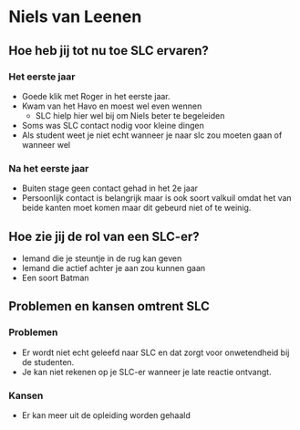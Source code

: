 # Niels van Leenen

## **Hoe heb jij tot nu toe SLC ervaren?**

### Het eerste jaar

* Goede klik met Roger in het eerste jaar. 
* Kwam van het Havo en moest wel even wennen
  * SLC hielp hier wel bij om Niels beter te begeleiden
* Soms was SLC contact nodig voor kleine dingen
* Als student weet je niet echt wanneer je naar slc zou moeten gaan of wanneer wel

### Na het eerste jaar

* Buiten stage geen contact gehad in het 2e jaar
* Persoonlijk contact is belangrijk maar is ook soort valkuil omdat het van beide kanten moet komen maar dit gebeurd niet of te weinig.

## Hoe zie jij de rol van een SLC-er?

* Iemand die je steuntje in de rug kan geven
* Iemand die actief achter je aan zou kunnen gaan
* Een soort Batman

## Problemen en kansen omtrent SLC

### Problemen

* Er wordt niet echt geleefd naar SLC en dat zorgt voor onwetendheid bij de studenten.
* Je kan niet rekenen op je SLC-er wanneer je late reactie ontvangt.

### Kansen

* Er kan meer uit de opleiding worden gehaald

